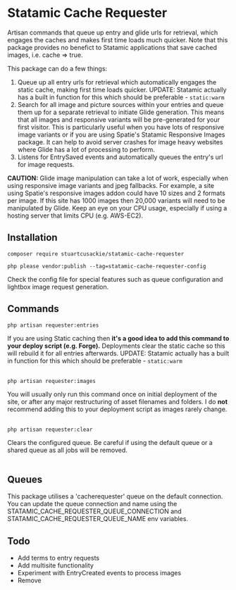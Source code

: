 # Statamic Cache Requester

Artisan commands that queue up entry and glide urls for retrieval, which engages the caches and makes first time loads much quicker. Note that this package provides no benefict to Statamic applications that save cached images, i.e. cache => true.

This package can do a few things:
1. Queue up all entry urls for retrieval which automatically engages the static cache, making first time loads quicker. UPDATE: Statamic actually has a built in function for this which should be preferable - `static:warm`
2. Search for all image and picture sources within your entries and queue them up for a separate retrieval to initiate Glide generation. This means that all images and responsive variants will be pre-generated for your first visitor. This is particularly useful when you have lots of responsive image variants or if you are using Spatie's Statamic Responsive Images package. It can help to avoid server crashes for image heavy websites where Glide has a lot of processing to perform.
3. Listens for EntrySaved events and automatically queues the entry's url for image requests.

**CAUTION:** Glide image manipulation can take a lot of work, especially when using responsive image variants and jpeg fallbacks. For example, a site using Spatie's responsive images addon could have 10 sizes and 2 formats per image. If this site has 1000 images then 20,000 variants will need to be manipulated by Glide. Keep an eye on your CPU usage, especially if using a hosting server that limits CPU (e.g. AWS-EC2).


## Installation

```
composer require stuartcusackie/statamic-cache-requester
```

```
php please vendor:publish --tag=statamic-cache-requester-config
```

Check the config file for special features such as queue configuration and lightbox image request generation.


## Commands

```
php artisan requester:entries
```
If you are using Static caching then **it's a good idea to add this command to your deploy script (e.g. Forge).** Deployments clear the static cache so this will rebuild it for all entries afterwards.
UPDATE: Statamic actually has a built in function for this which should be preferable - `static:warm`
<br/><br/>

```
php artisan requester:images
```
You will usually only run this command once on initial deployment of the site, or after any major restructuring of asset filenames and folders. I do **not** recommend adding this to your deployment script as images rarely change.
<br/><br/>

```
php artisan requester:clear
```
Clears the configured queue. Be careful if using the default queue or a shared queue as all jobs will be removed.
<br/><br/>

## Queues

This package utilises a 'cacherequester' queue on the default connection. You can update the queue connection and name using the STATAMIC_CACHE_REQUESTER_QUEUE_CONNECTION and STATAMIC_CACHE_REQUESTER_QUEUE_NAME env variables.

## Todo

- Add terms to entry requests
- Add multisite functionality
- Experiment with EntryCreated events to process images
- Remove 
